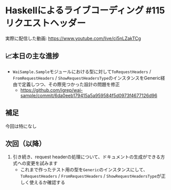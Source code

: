 # Haskellによるライブコーディング #115 リクエストヘッダー

実際に配信した動画: <https://www.youtube.com/live/ci5nLZakTCg>

## 📈本日の主な進捗

- `WaiSample.Sample`モジュールにおける型に対して`ToRequestHeaders` / `FromRequestHeaders` / `ShowRequestHeadersType`のインスタンスをGeneric経由で定義しつつ、その際見つかった設計の問題を修正
    - <https://github.com/igrep/wai-sample/commit/6da0eeb179415a5a959584f5d0973f4677126d96>

## 補足

今回は特になし

## 次回（以降）

1. 引き続き、request headerの処理について、ドキュメントの生成ができる方式への変更を試みます
    - これまで作ったテスト用の型を`Generic`のインスタンスにして、`ToRequestHeaders` / `FromRequestHeaders` / `ShowRequestHeadersType`が正しく使えるか確認する
